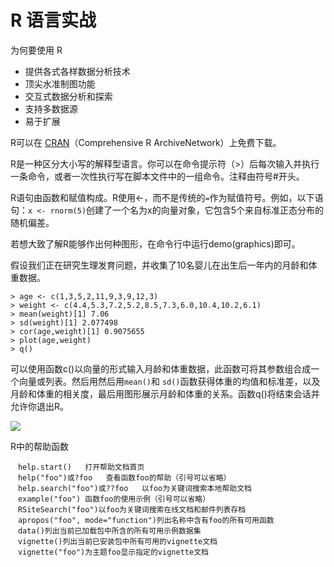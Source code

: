 # R 语言实战

为何要使用 R

- 提供各式各样数据分析技术
- 顶尖水准制图功能
- 交互式数据分析和探索
- 支持多数据源
- 易于扩展

R可以在 [CRAN](http://cran.r-project.org)（Comprehensive R ArchiveNetwork）上免费下载。

R是一种区分大小写的解释型语言。你可以在命令提示符（>）后每次输入并执行一条命令，或者一次性执行写在脚本文件中的一组命令。注释由符号#开头。

R语句由函数和赋值构成。R使用<-，而不是传统的`` = ``作为赋值符号。例如，以下语句：``x <- rnorm(5)``创建了一个名为x的向量对象，它包含5个来自标准正态分布的随机偏差。

若想大致了解R能够作出何种图形，在命令行中运行demo(graphics)即可。

假设我们正在研究生理发育问题，并收集了10名婴儿在出生后一年内的月龄和体重数据。

```
> age <- c(1,3,5,2,11,9,3,9,12,3)
> weight <- c(4.4,5.3,7.2,5.2,8.5,7.3,6.0,10.4,10.2,6.1)
> mean(weight)[1] 7.06
> sd(weight)[1] 2.077498
> cor(age,weight)[1] 0.9075655
> plot(age,weight)
> q()
```
可以使用函数c()以向量的形式输入月龄和体重数据，此函数可将其参数组合成一个向量或列表。然后用然后用``mean()``和 ``sd()``函数获得体重的均值和标准差，以及月龄和体重的相关度，最后用图形展示月龄和体重的关系。函数q()将结束会话并允许你退出R。

![](http://upload-images.jianshu.io/upload_images/149-ab616880efc6cc5c.png?imageMogr2/auto-orient/strip%7CimageView2/2/w/1240)

R中的帮助函数

```
　help.start()	打开帮助文档首页
　help("foo")或?foo	查看函数foo的帮助（引号可以省略）
　help.search("foo")或??foo	以foo为关键词搜索本地帮助文档
　example("foo")	函数foo的使用示例（引号可以省略）
　RSiteSearch("foo")以foo为关键词搜索在线文档和邮件列表存档
　apropos("foo", mode="function")列出名称中含有foo的所有可用函数
　data()列出当前已加载包中所含的所有可用示例数据集
　vignette()列出当前已安装包中所有可用的vignette文档
　vignette("foo")为主题foo显示指定的vignette文档
```
